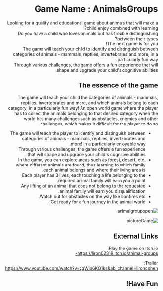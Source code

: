 
<div dir='rtl' lang='he'>

# Game Name : AnimalsGroups

Looking for a quality and educational game about animals that will make a child enjoy combined with learning? \
Do you have a child who loves animals but has trouble distinguishing between their types? \
The next game is for you! \
The game will teach your child to identify and distinguish between categories of animals - mammals, reptiles, invertebrates and more, in a particularly fun way. \
Through various challenges, the game offers a fun experience that will shape and upgrade your child's cognitive abilities.
 

## The essence of the game

The game will teach your child the categories of animals - mammals, reptiles, invertebrates and more, and which animals belong to each category, in a particularly fun way!
An open world game where the player has to collect the animals belonging to that desired category when the world has many challenges such as obstacles, enemies and other challenges, which makes it difficult for the player to do so.

* The game will teach the player to identify and distinguish between categories of animals - mammals, reptiles, invertebrates and more! in a particularly enjoyable way. \
Through various challenges, the game offers a fun experience that will shape and upgrade your child's cognitive abilities.
* In the game, you can explore areas such as forest, desert, etc. where different animals are found, thus learning to which family each animal belongs and where their living area is.
* Each player has 3 lives, each touching a life belonging to the required animal family will earn you a point.
* Any lifting of an animal that does not belong to the requested animal family will earn you disqualification.
* Watch out for obstacles on the way like bonfires etc.
* Get ready for a fun journey in the animal world!



![animalgroupopen](https://github.com/L-DevelopGame/AnimalsGroup/assets/57791415/a2fc2ec9-6a13-4070-a313-cb58403d9aca)


![pictureGame](https://github.com/L-DevelopGame/AnimalsGroup/assets/57791415/b13edda5-433b-44d6-86b3-12926e614471)



## External Links

Play the game on Itch.io: \
https://liron02319.itch.io/animal-groups-

Trailer: \
https://www.youtube.com/watch?v=zgWlo6KO1ks&ab_channel=lironcohen


## **Have Fun!**




</div>
